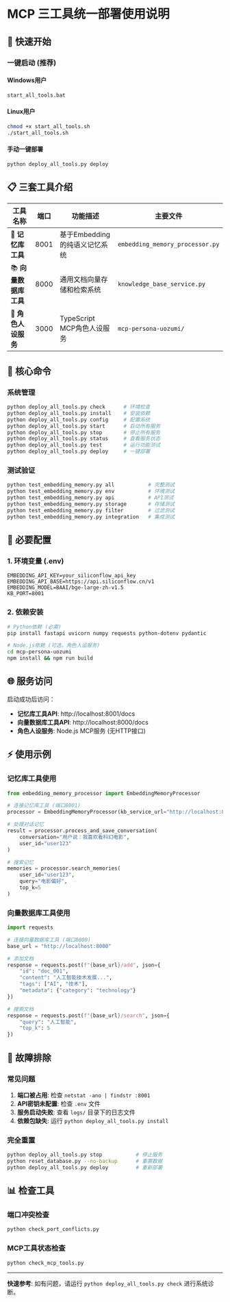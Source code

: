 # MCP 三工具统一部署使用说明

## 🚀 快速开始

### 一键启动 (推荐)

#### Windows用户
```cmd
start_all_tools.bat
```

#### Linux用户  
```bash
chmod +x start_all_tools.sh
./start_all_tools.sh
```

#### 手动一键部署
```bash
python deploy_all_tools.py deploy
```

## 📋 三套工具介绍

| 工具名称 | 端口 | 功能描述 | 主要文件 |
|---------|------|----------|----------|
| 🧠 **记忆库工具** | 8001 | 基于Embedding的纯语义记忆系统 | `embedding_memory_processor.py` |
| 📚 **向量数据库工具** | 8000 | 通用文档向量存储和检索系统 | `knowledge_base_service.py` | 
| 👤 **角色人设服务** | 3000 | TypeScript MCP角色人设服务 | `mcp-persona-uozumi/` |

## 🎯 核心命令

### 系统管理
```bash
python deploy_all_tools.py check      # 环境检查
python deploy_all_tools.py install    # 安装依赖
python deploy_all_tools.py config     # 配置系统
python deploy_all_tools.py start      # 启动所有服务
python deploy_all_tools.py stop       # 停止所有服务
python deploy_all_tools.py status     # 查看服务状态
python deploy_all_tools.py test       # 运行功能测试
python deploy_all_tools.py deploy     # 一键部署
```

### 测试验证
```bash
python test_embedding_memory.py all           # 完整测试
python test_embedding_memory.py env           # 环境测试
python test_embedding_memory.py api           # API测试
python test_embedding_memory.py storage       # 存储测试
python test_embedding_memory.py filter        # 过滤测试  
python test_embedding_memory.py integration   # 集成测试
```

## 🔧 必要配置

### 1. 环境变量 (.env)
```env
EMBEDDING_API_KEY=your_siliconflow_api_key
EMBEDDING_API_BASE=https://api.siliconflow.cn/v1
EMBEDDING_MODEL=BAAI/bge-large-zh-v1.5
KB_PORT=8001
```

### 2. 依赖安装
```bash
# Python依赖 (必需)
pip install fastapi uvicorn numpy requests python-dotenv pydantic

# Node.js依赖 (可选，角色人设服务)
cd mcp-persona-uozumi
npm install && npm run build
```

## 🌐 服务访问

启动成功后访问：
- **记忆库工具API**: http://localhost:8001/docs
- **向量数据库工具API**: http://localhost:8000/docs
- **角色人设服务**: Node.js MCP服务 (无HTTP接口)

## ⚡ 使用示例

### 记忆库工具使用
```python
from embedding_memory_processor import EmbeddingMemoryProcessor

# 连接记忆库工具 (端口8001)
processor = EmbeddingMemoryProcessor(kb_service_url="http://localhost:8001")

# 处理对话记忆
result = processor.process_and_save_conversation(
    conversation="用户说：我喜欢看科幻电影",
    user_id="user123"
)

# 搜索记忆
memories = processor.search_memories(
    user_id="user123",
    query="电影偏好",
    top_k=5
)
```

### 向量数据库工具使用
```python
import requests

# 连接向量数据库工具 (端口8000)
base_url = "http://localhost:8000"

# 添加文档
response = requests.post(f"{base_url}/add", json={
    "id": "doc_001",
    "content": "人工智能技术发展...",
    "tags": ["AI", "技术"],
    "metadata": {"category": "technology"}
})

# 搜索文档
response = requests.post(f"{base_url}/search", json={
    "query": "人工智能",
    "top_k": 5
})
```

## 🚨 故障排除

### 常见问题
1. **端口被占用**: 检查 `netstat -ano | findstr :8001`
2. **API密钥未配置**: 检查 `.env` 文件
3. **服务启动失败**: 查看 `logs/` 目录下的日志文件
4. **依赖包缺失**: 运行 `python deploy_all_tools.py install`

### 完全重置
```bash
python deploy_all_tools.py stop           # 停止服务
python reset_database.py --no-backup      # 重置数据
python deploy_all_tools.py deploy         # 重新部署
```

## 📊 检查工具

### 端口冲突检查
```bash
python check_port_conflicts.py
```

### MCP工具状态检查  
```bash
python check_mcp_tools.py
```

---

**快速参考**: 如有问题，请运行 `python deploy_all_tools.py check` 进行系统诊断。
